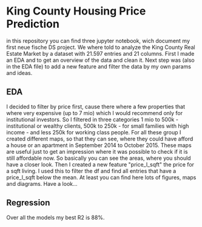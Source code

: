 # King County Housing Price Prediction

in this repository you can find three jupyter notebook, wich document my first neue fische DS project. We where told to analyze the King County Real Estate Market by a dataset with 21.597 entries and 21 columns. First I made an EDA and to get an overview of the data and clean it. Next step was (also in the EDA file) to add a new feature and filter the data by my own params and ideas.
## EDA
I decided to filter by price first, cause there where a few properties that where very expensive (up to 7 mio) which I would recommend only for institutional investors. So I filtered in three categories 1 mio to 500k - institutional or wealthy clients, 500k to 250k - for small families with high income - and less 250k for working class people. For all these group I created different maps, so that they can see, where they could have afford a house or an apartment in September 2014 to October 2015. These maps are useful just to get an impression where it was possible to check if it is still affordable now. So basically you can see the areas, where you should have a closer look. Then I created a new feature "price_l_sqft" the price for a sqft living. I used this to filter the df and find all entries that have a price_l_sqft below the mean. At least you can find here lots of figures, maps and diagrams. Have a look...
## Regression
Over all the models my best R2 is 88%.
